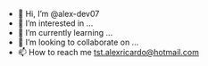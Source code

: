 - 👋 Hi, I’m @alex-dev07
- 👀 I’m interested in ...
- 🌱 I’m currently learning ...
- 💞️ I’m looking to collaborate on ...
- 📫 How to reach me tst.alexricardo@hotmail.com

<!---
alex-dev07/alex-dev07 is a ✨ special ✨ repository because its `README.md` (this file) appears on your GitHub profile.
You can click the Preview link to take a look at your changes.
--->
